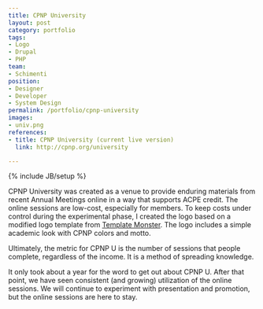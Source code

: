 ```yaml
---
title: CPNP University
layout: post
category: portfolio
tags:
- Logo
- Drupal
- PHP
team:
- Schimenti
position:
- Designer
- Developer
- System Design
permalink: /portfolio/cpnp-university
images:
- univ.png
references:
- title: CPNP University (current live version)
  link: http://cpnp.org/university

---
```

{% include JB/setup %}
<div id="node-225" class="node node-portfolio node-promoted">
  <div class="content clearfix">
    <div class="field field-name-body field-type-text-with-summary field-label-hidden"><div class="field-items"><div class="field-item even"><p>CPNP University was created as a venue to provide enduring materials from recent Annual Meetings online in a way that supports ACPE credit. The online sessions are low-cost, especially for members. To keep costs under control during the experimental phase, I created the logo based on a modified logo template from <a href="http://www.templatemonster.com/">Template Monster</a>. The logo includes a simple academic look with CPNP colors and motto.</p>
<p><!--break--></p>
<p>Ultimately, the metric for CPNP U is the number of sessions that people complete, regardless of the income. It is a method of spreading knowledge.</p>
<p>It only took about a year for the word to get out about CPNP U. After that point, we have seen consistent (and growing) utilization of the online sessions. We will continue to experiment with presentation and promotion, but the online sessions are here to stay.</p>
</div></div></div>  </div>
</div>
